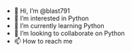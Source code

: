 - 👋 Hi, I’m @blast791
- 👀 I’m interested in Python
- 🌱 I’m currently learning Python
- 💞️ I’m looking to collaborate on Python
- 📫 How to reach me

<!---
blast791/blast791 is a ✨ special ✨ repository because its `README.md` (this file) appears on your GitHub profile.
You can click the Preview link to take a look at your changes.
--->
